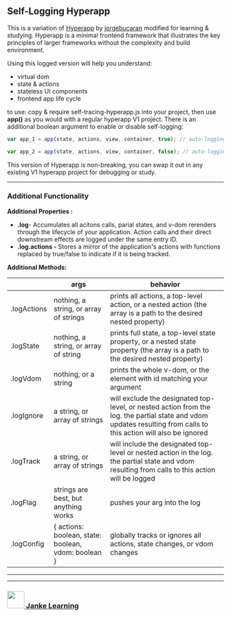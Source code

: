 ## Self-Logging Hyperapp

This is a variation of [Hyperapp](https://github.com/jorgebucaran/hyperapp) by [jorgebucaran](https://github.com/jorgebucaran) modified for learning & studying.   Hyperapp is a minimal frontend framework that illustrates the key principles of larger frameworks without the complexity and build environment.    

Using this logged version will help you understand:
* virtual dom
* state & actions
* stateless UI components
* frontend app life cycle

to use: copy & require self-tracing-hyperapp.js into your project, then use __app()__ as you would with a regular hyperapp V1 project. There is an additional boolean argument to enable or disable self-logging:

```js
var app_1 = app(state, actions, view, container, true); // auto-logging is enabled in this instance

var app_2 = app(state, actions, view, container, false); // auto-logging is disabled in this instance
```
This version of Hyperapp is non-breaking, you can swap it out in any existing V1 hyperapp project for debugging or study.

---

### Additional Functionality

__Additional Properties :__
* __.log__- Accumulates all acitons calls, parial states, and v-dom rerenders through the lifecycle of your application. Action calls and their direct downstream effects are logged under the same entry ID.
* __.log.actions -__ Stores a mirror of the application's actions with functions replaced by true/false to indicate if it is being tracked.

__Additional Methods:__		

|  | args | behavior |   
| --- | --- | --- |  
| .logActions | nothing, a string, or array of strings |	prints all actions, a top-level action, or a nested action (the array is a path to the desired nested property) |  
| .logState | nothing, a string, or array of string |	prints full state, a top-level state property, or a nested state property (the array is a path to the desired nested property) |  
| .logVdom | nothing, or a string | prints the whole v-dom, or the element with id matching your argument |  
| .logIgnore | a string, or array of strings | will exclude the designated top-level, or nested action from the log. the partial state and vdom updates resulting from calls to this action will also be ignored |    
| .logTrack |  a string, or array of strings | will include the designated top-level or nested action in the log. the partial state and vdom resulting from calls to this action will be logged |  
| .logFlag | strings are best, but anything works | pushes your arg into the log |  
| .logConfig | { actions: boolean, state: boolean, vdom: boolean } | globally tracks or ignores all actions, state changes, or vdom changes |  

___
___
### <a href="http://janke-learning.org" target="_blank"><img src="https://user-images.githubusercontent.com/18554853/50098409-22575780-021c-11e9-99e1-962787adaded.png" width="40" height="40"></img> Janke Learning</a>
